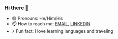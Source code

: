 ### Hi there 👋

<!--
**tyler-pruitt/tyler-pruitt** is a ✨ _special_ ✨ repository because its `README.md` (this file) appears on your GitHub profile.

Here are some ideas to get you started:

- 🌱 I’m currently learning ...
- 👯 I’m looking to collaborate on ...
- 🤔 I’m looking for help with ...
- 💬 Ask me about ...
- 💻 I’m currently working on an iOS app
- 🌱 I’m currently learning mobile development -->
- 😄 Pronouns: He/Him/His
- 📫 How to reach me: [EMAIL](mailto:tylerpruitt@ucsb.edu), [LINKEDIN](https://www.linkedin.com/in/tylerpruitt01/)
- ⚡ Fun fact: I love learning languages and traveling
